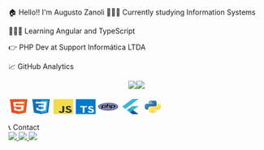 🏠 Hello!! I'm Augusto Zanoli
👨🏾‍🎓 Currently studying Information Systems

👨🏾‍💻 Learning Angular and TypeScript

👉 PHP Dev at Support Informática LTDA

📈 GitHub Analytics
<div style="display: flex; justify-content: center;"> 
  <a href="https://github.com/AugustoZanoli"> 
    <img height="180em" src="https://github-readme-stats.vercel.app/api?username=AugustoZanoli&show_icons=true&theme=darcula&include_all_commits=true&count_private=true"/> 
  </a> 
  <a href="https://github.com/AugustoZanoli"> 
    <img height="180em" src="https://github-readme-stats.vercel.app/api/top-langs/?username=AugustoZanoli&layout=compact&langs_count=7&theme=darcula"/> 
  </a> 
</div> 
<div style="display: inline_block">
    <br> 
    <img align="center" alt="HTML5" height="30" width="40" src="https://raw.githubusercontent.com/devicons/devicon/master/icons/html5/html5-original.svg"> 
  <img align="center" alt="CSS3" height="30" width="40" src="https://raw.githubusercontent.com/devicons/devicon/master/icons/css3/css3-original.svg"> 
  <img align="center" alt="JavaScript" height="30" width="40" src="https://raw.githubusercontent.com/devicons/devicon/master/icons/javascript/javascript-original.svg"> 
  <img align="center" alt="TypeScript" height="30" width="40" src="https://raw.githubusercontent.com/devicons/devicon/master/icons/typescript/typescript-original.svg"> 
  <img align="center" alt="Angular" height="30" width="40" src="https://raw.githubusercontent.com/devicons/devicon/master/icons/php/php-original.svg"> 
  <img align="center" alt="Flutter" height="30" width="40" src="https://raw.githubusercontent.com/devicons/devicon/master/icons/flutter/flutter-original.svg"> 
  <img align="center" alt="Python" height="30" width="40" src="https://raw.githubusercontent.com/devicons/devicon/master/icons/python/python-original.svg"> 
</div>
<br> 
📞 Contact
<br>
<div> 
  <a href="https://www.instagram.com/zanoli08/" target="_blank">
    <img src="https://img.shields.io/badge/-Instagram-%23E4405F?style=for-the-badge&logo=instagram&logoColor=white" target="_blank">
  </a> 
  <a href="mailto:zancamar9@gmail.com">
    <img src="https://img.shields.io/badge/Gmail-D14836?style=for-the-badge&logo=gmail&logoColor=white">
  </a> 
  <a href="https://www.linkedin.com/in/augusto-de-camargos-zanoli-9728b12a6/" target="_blank">
    <img src="https://img.shields.io/badge/Linkedin-%230077B5?style=for-the-badge&logo=linkedin&logoColor=white">
  </a> 
</div>
